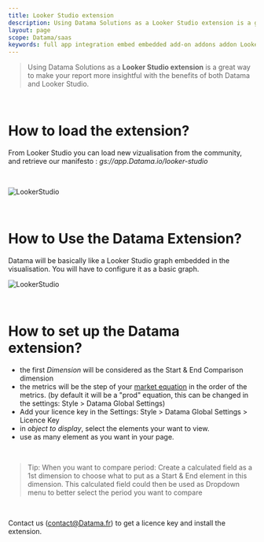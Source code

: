 ```yaml
---
title: Looker Studio extension
description: Using Datama Solutions as a Looker Studio extension is a great way to make your report more insightful with the benefits of both Datama and Looker Studio.
layout: page
scope: Datama/saas
keywords: full app integration embed embedded add-on addons addon LookerStudio Looker
---
```



> Using Datama Solutions as a **Looker Studio extension** is a great way to make your report more insightful with the benefits of both Datama and Looker Studio.

<br>

# <b>How to load the extension?</b>


From Looker Studio you can load new vizualisation from the community, and retrieve our manifesto : <i>gs://app.Datama.io/looker-studio</i>

<br>

![LookerStudio]({{site.url}}/{{site.baseurl}}/core_app/new/integration/images/LookerStudio_loadingExtension.gif)

<br>

# <b>How to Use the Datama Extension?</b>

Datama will be basically like a Looker Studio graph embedded in the visualisation. You will have to configure it as a basic graph. 

![LookerStudio]({{site.url}}/{{site.baseurl}}/core_app/new/integration/images/lookerstudio_extension.gif)

<br>

# <b>How to set up the Datama extension?</b>

- the first <i>Dimension</i> will be considered as the Start & End Comparison dimension
- the metrics will be the step of your [market equation]({{site.url}}/{{site.baseurl}}/core_app/new/interface/subheader/metrics_relation.html) in the order of the metrics. (by default it will be a "prod" equation, this can be changed in the settings: Style > Datama Global Settings)
- Add your licence key in the Settings: Style > Datama Global Settings > Licence Key
- in <i>object to display</i>, select the elements your want to view. 
- use as many element as you want in your page. 

<br>

> Tip: When you want to compare period: Create a calculated field as a 1st dimension to choose what to put as a Start & End element in this dimension. This calculated field could then be used as Dropdown menu to better select the period you want to compare

<br>

Contact us (contact@Datama.fr) to get a licence key and install the extension.


